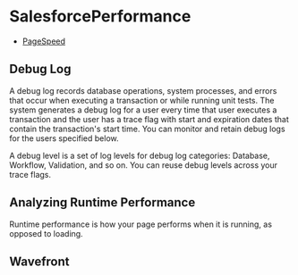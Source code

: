 # SalesforcePerformance

* [PageSpeed](https://developers.google.com/speed/pagespeed/insights/)

## Debug Log
A debug log records database operations, system processes, and errors that occur when executing a transaction or while running unit tests. The system generates a debug log for a user every time that user executes a transaction and the user has a trace flag with start and expiration dates that contain the transaction's start time. You can monitor and retain debug logs for the users specified below.

A debug level is a set of log levels for debug log categories: Database, Workflow, Validation, and so on. You can reuse debug levels across your trace flags.

## Analyzing Runtime Performance

Runtime performance is how your page performs when it is running, as opposed to loading. 

## Wavefront
